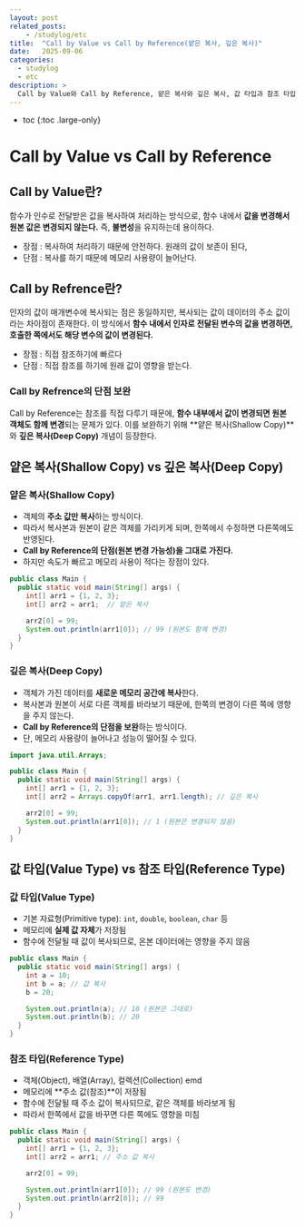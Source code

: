 ```yaml
---
layout: post
related_posts:
    - /studylog/etc
title:  "Call by Value vs Call by Reference(얕은 복사, 깊은 복사)"
date:   2025-09-06
categories:
  - studylog
  - etc
description: >
  Call by Value와 Call by Reference, 얕은 복사와 깊은 복사, 값 타입과 참조 타입
---
```

* toc
{:toc .large-only}

# Call by Value vs Call by Reference
## Call by Value란?
함수가 인수로 전달받은 값을 복사하여 처리하는 방식으로, 함수 내에서 **값을 변경해서 원본 값은 변경되지 않는다.** 즉, **불변성**을 유지하는데 용이하다.
* 장점 : 복사하여 처리하기 때문에 안전하다. 원래의 값이 보존이 된다,
* 단점 : 복사를 하기 때문에 메모리 사용량이 늘어난다.
  
## Call by Refrence란?
인자의 값이 매개변수에 복사되는 점은 동일하지만, 복사되는 값이 데이터의 주소 값이라는 차이점이 존재한다. 이 방식에서 **함수 내에서 인자로 전달된 변수의 값을 변경하면, 호출한 쪽에서도 해당 변수의 값이 변경된다.**
* 장점 : 직접 참조하기에 빠르다
* 단점 : 직접 참조를 하기에 원래 값이 영향을 받는다.

### Call by Refrence의 단점 보완
Call by Reference는 참조를 직접 다루기 때문에, 
**함수 내부에서 값이 변경되면 원본 객체도 함께 변경**되는 문제가 있다.
이를 보완하기 위해 **얕은 복사(Shallow Copy)**와 **깊은 복사(Deep Copy)** 개념이 등장한다.

## 얕은 복사(Shallow Copy) vs 깊은 복사(Deep Copy)
### 얕은 복사(Shallow Copy)
* 객체의 **주소 값만 복사**하는 방식이다.
* 따라서 복사본과 원본이 같은 객체를 가리키게 되며, 한쪽에서 수정하면 다른쪽에도 반영된다.
* **Call by Reference의 단점(원본 변경 가능성)을 그대로 가진다.**
* 하지만 속도가 빠르고 메모리 사용이 적다는 장점이 있다.
```java
public class Main {
  public static void main(String[] args) {
    int[] arr1 = {1, 2, 3};
    int[] arr2 = arr1;  // 얕은 복사

    arr2[0] = 99;
    System.out.println(arr1[0]); // 99 (원본도 함께 변경)
  }
}
```

### 깊은 복사(Deep Copy)
* 객체가 가진 데이터를 **새로운 메모리 공간에 복사**한다.
* 복사본과 원본이 서로 다른 객체를 바라보기 때문에, 한쪽의 변경이 다른 쪽에 영향을 주지 않는다.
* **Call by Reference의 단점을 보완**하는 방식이다.
* 단, 메모리 사용량이 늘어나고 성능이 떨어질 수 있다.
```java
import java.util.Arrays;

public class Main {
  public static void main(String[] args) {
    int[] arr1 = {1, 2, 3};
    int[] arr2 = Arrays.copyOf(arr1, arr1.length); // 깊은 복사

    arr2[0] = 99;
    System.out.println(arr1[0]); // 1 (원본은 변경되지 않음)
  }
}
```

## 값 타입(Value Type) vs 참조 타입(Reference Type)
### 값 타입(Value Type)
* 기본 자료형(Primitive type): `int`, `double`, `boolean`, `char` 등
* 메모리에 **실제 값 자체**가 저장됨
* 함수에 전달될 때 값이 복사되므로, 온본 데이터에는 영향을 주지 않음

```java
public class Main {
  public static void main(String[] args) {
    int a = 10;
    int b = a; // 값 복사
    b = 20;

    System.out.println(a); // 10 (원본은 그대로)
    System.out.println(b); // 20
  }
}
```

### 참조 타입(Reference Type)
* 객체(Object), 배열(Array), 컬렉션(Collection) emd
* 메모리에 **주소 값(참조)**이 저장됨
* 함수에 전달될 때 주소 값이 복사되므로, 같은 객체를 바라보게 됨
* 따라서 한쪽에서 값을 바꾸면 다른 쪽에도 영향을 미침
```java
public class Main {
  public static void main(String[] args) {
    int[] arr1 = {1, 2, 3};
    int[] arr2 = arr1; // 주소 값 복사

    arr2[0] = 99;

    System.out.println(arr1[0]); // 99 (원본도 변경)
    System.out.println(arr2[0]); // 99
  }
}
```


